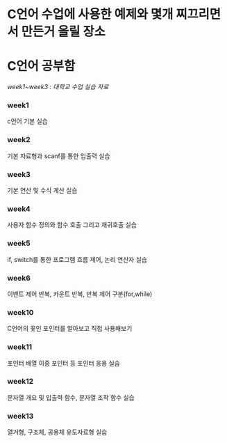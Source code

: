 # C언어 수업에 사용한 예제와 몇개 찌끄리면서 만든거 올릴 장소
# C언어 공부함

*week1~week3 : 대학교 수업 실습 자료*

### week1

c언어 기본 실습



### week2

기본 자료형과 scanf를 통한 입출력 실습



### week3

기본 연산 및 수식 계산 실습



### week4

사용자 함수 정의와 함수 호출 그리고 재귀호출 실습



### week5

if, switch를 통한 프로그램 흐름 제어, 논리 연산자 실습



### week6

이벤트 제어 반복, 카운트 반복, 반복 제어 구분(for,while)



### week10

C언어의 꽃인 포인터를 알아보고 직접 사용해보기



### week11

포인터 배열 이중 포인터 등 포인터 응용 실습



### week12

문자열 개요 및 입출력 함수, 문자열 조작 함수 실습



### week13

열거형, 구조체, 공용체 유도자료형 실습
